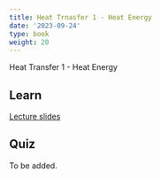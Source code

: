 ```yaml
---
title: Heat Trnasfer 1 - Heat Energy
date: '2023-09-24'
type: book
weight: 20
---
```


Heat Transfer 1 - Heat Energy

<!--more-->

<!-- {{< icon name="clock" pack="fas" >}} 1-2 hours per week, for 8 weeks -->

## Learn

[Lecture slides](/uploads/geodynamics/HeatTransfer-HeatEnergy.pdf)
<!-- {{< youtube rfscVS0vtbw >}} -->

## Quiz

To be added.
<!-- {{< spoiler text="What is the difference between lists and tuples?" >}}
Lists

- Lists are mutable - they can be changed
- Slower than tuples
- Syntax: `a_list = [1, 2.0, 'Hello world']`

Tuples

- Tuples are immutable - they can't be changed
- Tuples are faster than lists
- Syntax: `a_tuple = (1, 2.0, 'Hello world')`
  {{< /spoiler >}}

{{< spoiler text="Is Python case-sensitive?" >}}
Yes
{{< /spoiler >}} -->
